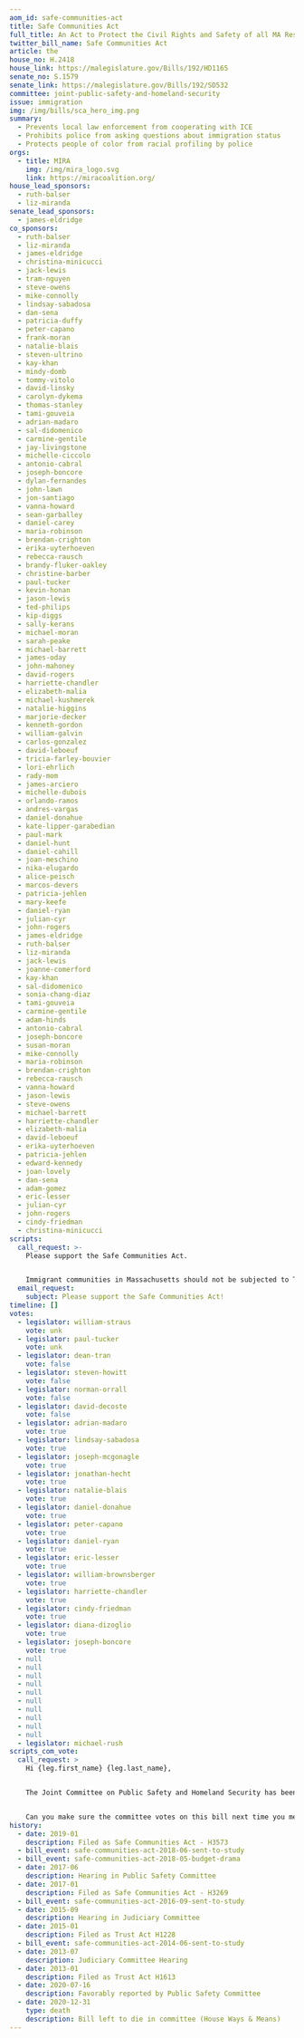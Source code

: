 ```yaml
---
aom_id: safe-communities-act
title: Safe Communities Act
full_title: An Act to Protect the Civil Rights and Safety of all MA Residents
twitter_bill_name: Safe Communities Act
article: the
house_no: H.2418
house_link: https://malegislature.gov/Bills/192/HD1165
senate_no: S.1579
senate_link: https://malegislature.gov/Bills/192/SD532
committee: joint-public-safety-and-homeland-security
issue: immigration
img: /img/bills/sca_hero_img.png
summary:
  - Prevents local law enforcement from cooperating with ICE
  - Prohibits police from asking questions about immigration status
  - Protects people of color from racial profiling by police
orgs:
  - title: MIRA
    img: /img/mira_logo.svg
    link: https://miracoalition.org/
house_lead_sponsors:
  - ruth-balser
  - liz-miranda
senate_lead_sponsors:
  - james-eldridge
co_sponsors:
  - ruth-balser
  - liz-miranda
  - james-eldridge
  - christina-minicucci
  - jack-lewis
  - tram-nguyen
  - steve-owens
  - mike-connolly
  - lindsay-sabadosa
  - dan-sena
  - patricia-duffy
  - peter-capano
  - frank-moran
  - natalie-blais
  - steven-ultrino
  - kay-khan
  - mindy-domb
  - tommy-vitolo
  - david-linsky
  - carolyn-dykema
  - thomas-stanley
  - tami-gouveia
  - adrian-madaro
  - sal-didomenico
  - carmine-gentile
  - jay-livingstone
  - michelle-ciccolo
  - antonio-cabral
  - joseph-boncore
  - dylan-fernandes
  - john-lawn
  - jon-santiago
  - vanna-howard
  - sean-garballey
  - daniel-carey
  - maria-robinson
  - brendan-crighton
  - erika-uyterhoeven
  - rebecca-rausch
  - brandy-fluker-oakley
  - christine-barber
  - paul-tucker
  - kevin-honan
  - jason-lewis
  - ted-philips
  - kip-diggs
  - sally-kerans
  - michael-moran
  - sarah-peake
  - michael-barrett
  - james-oday
  - john-mahoney
  - david-rogers
  - harriette-chandler
  - elizabeth-malia
  - michael-kushmerek
  - natalie-higgins
  - marjorie-decker
  - kenneth-gordon
  - william-galvin
  - carlos-gonzalez
  - david-leboeuf
  - tricia-farley-bouvier
  - lori-ehrlich
  - rady-mom
  - james-arciero
  - michelle-dubois
  - orlando-ramos
  - andres-vargas
  - daniel-donahue
  - kate-lipper-garabedian
  - paul-mark
  - daniel-hunt
  - daniel-cahill
  - joan-meschino
  - nika-elugardo
  - alice-peisch
  - marcos-devers
  - patricia-jehlen
  - mary-keefe
  - daniel-ryan
  - julian-cyr
  - john-rogers
  - james-eldridge
  - ruth-balser
  - liz-miranda
  - jack-lewis
  - joanne-comerford
  - kay-khan
  - sal-didomenico
  - sonia-chang-diaz
  - tami-gouveia
  - carmine-gentile
  - adam-hinds
  - antonio-cabral
  - joseph-boncore
  - susan-moran
  - mike-connolly
  - maria-robinson
  - brendan-crighton
  - rebecca-rausch
  - vanna-howard
  - jason-lewis
  - steve-owens
  - michael-barrett
  - harriette-chandler
  - elizabeth-malia
  - david-leboeuf
  - erika-uyterhoeven
  - patricia-jehlen
  - edward-kennedy
  - joan-lovely
  - dan-sena
  - adam-gomez
  - eric-lesser
  - julian-cyr
  - john-rogers
  - cindy-friedman
  - christina-minicucci
scripts:
  call_request: >-
    Please support the Safe Communities Act.


    Immigrant communities in Massachusetts should not be subjected to Trump's racist policies.
  email_request:
    subject: Please support the Safe Communities Act!
timeline: []
votes:
  - legislator: william-straus
    vote: unk
  - legislator: paul-tucker
    vote: unk
  - legislator: dean-tran
    vote: false
  - legislator: steven-howitt
    vote: false
  - legislator: norman-orrall
    vote: false
  - legislator: david-decoste
    vote: false
  - legislator: adrian-madaro
    vote: true
  - legislator: lindsay-sabadosa
    vote: true
  - legislator: joseph-mcgonagle
    vote: true
  - legislator: jonathan-hecht
    vote: true
  - legislator: natalie-blais
    vote: true
  - legislator: daniel-donahue
    vote: true
  - legislator: peter-capano
    vote: true
  - legislator: daniel-ryan
    vote: true
  - legislator: eric-lesser
    vote: true
  - legislator: william-brownsberger
    vote: true
  - legislator: harriette-chandler
    vote: true
  - legislator: cindy-friedman
    vote: true
  - legislator: diana-dizoglio
    vote: true
  - legislator: joseph-boncore
    vote: true
  - null
  - null
  - null
  - null
  - null
  - null
  - null
  - null
  - null
  - null
  - legislator: michael-rush
scripts_com_vote:
  call_request: >
    Hi {leg.first_name} {leg.last_name},


    The Joint Committee on Public Safety and Homeland Security has been studying the Safe Communities Act since last year, we need action now!


    Can you make sure the committee votes on this bill next time you meet?
history:
  - date: 2019-01
    description: Filed as Safe Communities Act - H3573
  - bill_event: safe-communities-act-2018-06-sent-to-study
  - bill_event: safe-communities-act-2018-05-budget-drama
  - date: 2017-06
    description: Hearing in Public Safety Committee
  - date: 2017-01
    description: Filed as Safe Communities Act - H3269
  - bill_event: safe-communities-act-2016-09-sent-to-study
  - date: 2015-09
    description: Hearing in Judiciary Committee
  - date: 2015-01
    description: Filed as Trust Act H1228
  - bill_event: safe-communities-act-2014-06-sent-to-study
  - date: 2013-07
    description: Judiciary Committee Hearing
  - date: 2013-01
    description: Filed as Trust Act H1613
  - date: 2020-07-16
    description: Favorably reported by Public Safety Committee
  - date: 2020-12-31
    type: death
    description: Bill left to die in committee (House Ways & Means)
---
```

